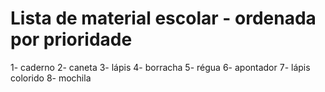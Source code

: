 # Lista de material escolar - ordenada por prioridade
1- caderno
2- caneta
3- lápis
4- borracha
5- régua
6- apontador
7- lápis colorido
8- mochila
